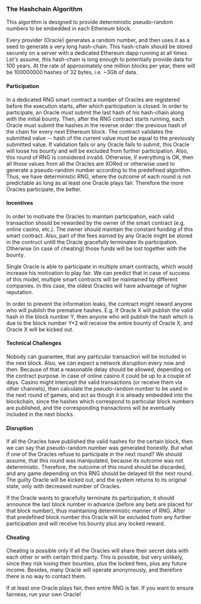 ### The Hashchain Algorithm

This algorithm is designed to provide deterministic pseudo-random numbers to be embedded in each Ethereum block. 

Every provider (Oracle) generates a random number, and then uses it as a seed to generate a very long hash-chain. This hash-chain should be stored securely on a server with a dedicated Ethereum dapp running at all times. Let's assume, this hash-chain is long enough to potentially provide data for 100 years. At the rate of approximately one million blocks per year, there will be 100000000 hashes of 32 bytes, i.e. ~3Gb of data. 

#### Participation

In a dedicated RNG smart contract a number of Oracles are registered before the execution starts, after which participation is closed. In order to participate, an Oracle must submit the last hash of his hash-chain along with the initial bounty. Then, after the RNG contract starts running, each Oracle must submit the hashes in the reverse order: the previous hash of the chain for every next Ethereum block. The contract validates the submitted value -- hash of the current value must be equal to the previously submitted value. If validation fails or any Oracle fails to submit, this Oracle will loose his bounty and will be excluded from further participation. Also, this round of RNG is considered invalid. Otherwise, if everything is OK, then all those values from all the Oracles are XORed or otherwise used to generate a pseudo-random number according to the predefined algorithm. Thus, we have deterministic RNG, where the outcome of each round is not predictable as long as at least one Oracle plays fair. Therefore the more Oracles participate, the better.

#### Incentives

In order to motivate the Oracles to maintain participation, each valid transaction should be rewarded by the owner of the smart contract (e.g. online casino, etc.). The owner should maintain the constant funding of this smart contract. Also, part of the fees earned by any Oracle might be stored in the contruct untill the Oracle gracefully terminates its participation. Otherwise (in case of cheating) those funds will be lost together with the bounty. 

Single Oracle is able to participate in multiple smart contracts, which would increase his motivation to play fair. We can predict that in case of success of this model, multiple smart contracts will be maintained by different companies. In this case, the oldest Oracles will have advantage of higher reputation.

In order to prevent the information leaks, the contract might reward anyone who will publish the premature hashes. E.g. if Oracle X will publish the valid hash in the block number Y, then anyone who will publish the hash which is due to the block number Y+2 will receive the entire bounty of Oracle X, and Oracle X will be kicked out.

#### Technical Challenges

Nobody can guarantee, that any particular transaction will be included in the next block. Also, we can expect a network disruption every now and then. Because of that a reasonable delay should be allowed, depending on the contract purpose. In case of online casino it could be up to a couple of days. Casino might intercept the valid transactions (or receive them via other channels), then calculate the pseudo-random number to be used in the next round of games, and act as though it is already embedded into the blockchain, since the hashes which correspond to particular block numbers are published, and the corresponding transactions will be eventually included in the next blocks.

#### Disruption

If all the Oracles have published the valid hashes for the certain block, then we can say that pseudo-random number was generated honestly. But what if one of the Oracles refuse to participate in the next round? We should assume, that this round was manipulated, because its outcome was not deterministic. Therefore, the outcome of this round should be discarded, and any game depending on this RNG should be delayed till the next round. The guilty Oracle will be kicked out, and the system returns to its original state, only with decreased number of Oracles. 

If the Oracle wants to gracefully terminate its participation, it should announce the last block number in advance (before any bets are placed for that block number), thus maintaining deterministic manner of RNG. After that predefined block number this Oracle will be excluded from any further participation and will receive his bounty plus any locked reward.

#### Cheating

Cheating is possible only if all the Oracles will share their secret data with each other or with certain third party. This is possible, but very unlikely, since they risk losing their bounties, plus the locked fees, plus any future income. Besides, many Oracle will operate anonymously, and therefore there is no way to contact them. 

If at least one Oracle plays fair, then entire RNG is fair. If you want to ensure fairness, run your own Oracle!
